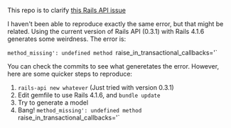 This repo is to clarify [this Rails API issue](https://github.com/rails-api/rails-api/issues/164)

I haven't been able to reproduce exactly the same error, but that might be related. Using the current version of Rails API (0.3.1) with Rails 4.1.6 generates some weirdness. The error is:

`method_missing': undefined method `raise_in_transactional_callbacks='`

You can check the commits to see what generetates the error. However, here are some quicker steps to reproduce:

1. `rails-api new whatever` (Just tried with version 0.3.1)
2. Edit gemfile to use Rails 4.1.6, and `bundle update`
3. Try to generate a model
4. Bang! `method_missing': undefined method `raise_in_transactional_callbacks='`

